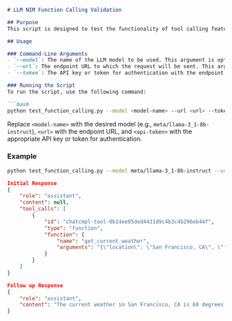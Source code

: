 ```markdown
# LLM NIM Function Calling Validation

## Purpose
This script is designed to test the functionality of tool calling feature in LLM NIMs.

## Usage

### Command-Line Arguments
- `--model`: The name of the LLM model to be used. This argument is optional, with the default being `meta/llama-3_1-8b-instruct`.
- `--url`: The endpoint URL to which the request will be sent. This argument is required.
- `--token`: The API key or token for authentication with the endpoint. This argument is required.

### Running the Script
To run the script, use the following command:

```bash
python test_function_calling.py --model <model-name> --url <url> --token <api-token>
```

Replace `<model-name>` with the desired model (e.g., `meta/llama-3_1-8b-instruct`), `<url>` with the endpoint URL, and `<api-token>` with the appropriate API key or token for authentication.

### Example
```bash
python test_function_calling.py --model meta/llama-3_1-8b-instruct --url https://api.example.com/endpoint --token your_api_token
```

```json
Initial Response 
{
    "role": "assistant",
    "content": null,
    "tool_calls": [
        {
            "id": "chatcmpl-tool-0b14ee05ded4431d9c4b3c4b296eb44f",
            "type": "function",
            "function": {
                "name": "get_current_weather",
                "arguments": "{\"location\": \"San Francisco, CA\", \"format\": \"celsius\"}"
            }
        }
    ]
}

Follow up Response 
{
    "role": "assistant",
    "content": "The current weather in San Francisco, CA is 68 degrees Fahrenheit."
}
```
